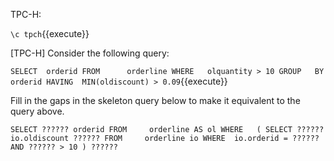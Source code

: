 TPC-H:

``\c tpch``{{execute}}


[TPC-H] Consider the following query:

``
SELECT  orderid
FROM      orderline
WHERE   olquantity > 10
GROUP   BY orderid
HAVING  MIN(oldiscount) > 0.09
``{{execute}}


Fill in the gaps in the skeleton query below to make it equivalent to the query above. 

``
SELECT ?????? orderid
FROM     orderline AS ol
WHERE	(
        SELECT ?????? io.oldiscount ??????
        FROM     orderline io
        WHERE  io.orderid = ?????? AND ?????? > 10
)
??????
``